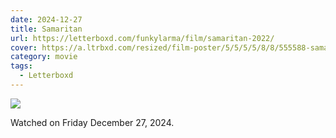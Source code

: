 ```yaml
---
date: 2024-12-27
title: Samaritan
url: https://letterboxd.com/funkylarma/film/samaritan-2022/
cover: https://a.ltrbxd.com/resized/film-poster/5/5/5/5/8/8/555588-samaritan-0-600-0-900-crop.jpg?v=107f6a5bfe
category: movie
tags:
  - Letterboxd
---
```


![](https://a.ltrbxd.com/resized/film-poster/5/5/5/5/8/8/555588-samaritan-0-600-0-900-crop.jpg?v=107f6a5bfe)

Watched on Friday December 27, 2024.

